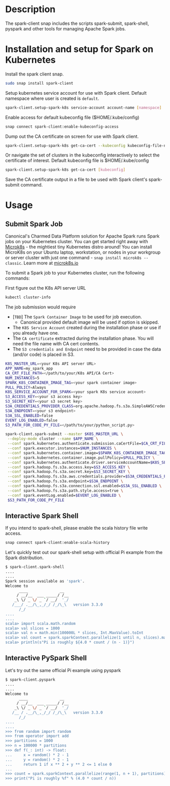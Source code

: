 # Description
The spark-client snap includes the scripts spark-submit, spark-shell, pyspark and other tools for managing Apache Spark jobs.

# Installation and setup for Spark on Kubernetes
Install the spark client snap.

```bash
sudo snap install spark-client
```

Setup kubernetes service account for use with Spark client. Default namespace where user is created is ```default```.

```bash
spark-client.setup-spark-k8s service-account account-name [namespace]
```

Enable access for default kubeconfig file ($HOME/.kube/config)

```bash
snap connect spark-client:enable-kubeconfig-access
```

Dump out the CA certificate on screen for use with Spark client. 


```bash
spark-client.setup-spark-k8s get-ca-cert --kubeconfig kubeconfig-file-name --cluster cluster-name > ca.crt
```

Or navigate the set of clusters in the kubeconfig interactively to select the certificate of interest. 
Default kubeconfig file is $HOME/.kube/config

```bash
spark-client.setup-spark-k8s get-ca-cert [kubeconfig]
```

Save the CA certificate output in a file to be used with Spark client's spark-submit command.

# Usage

## Submit Spark Job
Canonical's Charmed Data Platform solution for Apache Spark runs Spark jobs on your Kubernetes cluster. 
You can get started right away with [Microk8s](https://microk8s.io) - the mightiest tiny Kubernetes distro around! 
You can install MicroK8s on your Ubuntu laptop, workstation, or nodes in your workgroup or server cluster with 
just one command - `snap install microk8s --classic`. Learn more at [microk8s.io](https://microk8s.io)

To submit a Spark job to your Kubernetes cluster, run the following commands:

First figure out the K8s API server URL
```bash
kubectl cluster-info
```

The job submission would require 
- [```TBD```] The ```Spark Container Image``` to be used for job execution. 
  - Canonical provided default image will be used if option is skipped. 
- The ```K8S Service Account``` created during the installation phase or use if you already have one.
- The ```CA certificate``` extracted during the installation phase. You will need the file name with CA cert contents.
- The ```S3 credentials and Endpoint``` need to be provided in case the data (and/or code) is placed in S3. 


```bash
K8S_MASTER_URL=<your K8s API server URL>
APP_NAME=my_spark_app
CA_CRT_FILE_PATH=</path/to/your/K8s API/CA Cert>
NUM_INSTANCES=5
SPARK_K8S_CONTAINER_IMAGE_TAG=<your spark container image>
PULL_POLICY=Always
K8S_SERVICE_ACCOUNT_FOR_SPARK=<your spark K8s service account>
S3_ACCESS_KEY=<your s3 access key>
S3_SECRET_KEY=<your s3 secret key>
S3A_CREDENTIALS_PROVIDER_CLASS=org.apache.hadoop.fs.s3a.SimpleAWSCredentialsProvider
S3A_ENDPOINT=<your s3 endpoint>
S3A_SSL_ENABLED=false
EVENT_LOG_ENABLED=false
S3_PATH_FOR_CODE_PY_FILE=</path/to/your/python_script.py>

spark-client.spark-submit --master $K8S_MASTER_URL \
 --deploy-mode cluster --name $APP_NAME \
 --conf spark.kubernetes.authenticate.submission.caCertFile=$CA_CRT_FILE_PATH \
 --conf spark.executor.instances=$NUM_INSTANCES \
 --conf spark.kubernetes.container.image=$SPARK_K8S_CONTAINER_IMAGE_TAG \
 --conf spark.kubernetes.container.image.pullPolicy=$PULL_POLICY \
 --conf spark.kubernetes.authenticate.driver.serviceAccountName=$K8S_SERVICE_ACCOUNT_FOR_SPARK \
 --conf spark.hadoop.fs.s3a.access.key=$S3_ACCESS_KEY \
 --conf spark.hadoop.fs.s3a.secret.key=$S3_SECRET_KEY \
 --conf spark.hadoop.fs.s3a.aws.credentials.provider=$S3A_CREDENTIALS_PROVIDER_CLASS \
 --conf spark.hadoop.fs.s3a.endpoint=$S3A_ENDPOINT \
 --conf spark.hadoop.fs.s3a.connection.ssl.enabled=$S3A_SSL_ENABLED \
 --conf spark.hadoop.fs.s3a.path.style.access=true \
 --conf spark.eventLog.enabled=$EVENT_LOG_ENABLED \
 $S3_PATH_FOR_CODE_PY_FILE
```

## Interactive Spark Shell 
If you intend to spark-shell, please enable the scala history file write access.

```bash
snap connect spark-client:enable-scala-history
```

Let's quickly test out our spark-shell setup with official Pi example from the Spark distribution.

```bash
$ spark-client.spark-shell
....
....
Spark session available as 'spark'.
Welcome to
      ____              __
     / __/__  ___ _____/ /__
    _\ \/ _ \/ _ `/ __/  '_/
   /___/ .__/\_,_/_/ /_/\_\   version 3.3.0
      /_/
....
....
scala> import scala.math.random
scala> val slices = 1000
scala> val n = math.min(100000L * slices, Int.MaxValue).toInt
scala> val count = spark.sparkContext.parallelize(1 until n, slices).map { i => val x = random * 2 - 1; val y = random * 2 - 1;  if (x*x + y*y <= 1) 1 else 0;}.reduce(_ + _)
scala> println(s"Pi is roughly ${4.0 * count / (n - 1)}")
```

## Interactive PySpark Shell

Let's try out the same official Pi example using pyspark

```bash
$ spark-client.pyspark
....
....
Welcome to
      ____              __
     / __/__  ___ _____/ /__
    _\ \/ _ \/ _ `/ __/  '_/
   /__ / .__/\_,_/_/ /_/\_\   version 3.3.0
      /_/
....
....
>>> from random import random
>>> from operator import add
>>> partitions = 1000
>>> n = 100000 * partitions
>>> def f(_: int) -> float:
...     x = random() * 2 - 1
...     y = random() * 2 - 1
...     return 1 if x ** 2 + y ** 2 <= 1 else 0
...
>>> count = spark.sparkContext.parallelize(range(1, n + 1), partitions).map(f).reduce(add)
>>> print("Pi is roughly %f" % (4.0 * count / n))
```